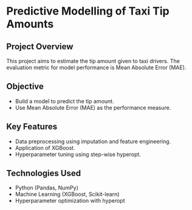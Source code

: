 # Predictive Modelling of Taxi Tip Amounts

## Project Overview

This project aims to estimate the tip amount given to taxi drivers. The evaluation metric for model performance is Mean Absolute Error (MAE).

## Objective

- Build a model to predict the tip amount.
- Use Mean Absolute Error (MAE) as the performance measure.

## Key Features

- Data preprocessing using imputation and feature engineering.
- Application of XGBoost.
- Hyperparameter tuning using step-wise hyperopt.

## Technologies Used

- Python (Pandas, NumPy)
- Machine Learning (XGBoost, Scikit-learn)
- Hyperparameter optimization with hyperopt
